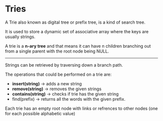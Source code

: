 # Tries

A Trie also known as digital tree or prefix tree, is a kind of search tree. 

It is used to store a dynamic set of associative array where the keys are usually strings. 

A trie is a <b>n-ary tree</b> and that means it can have n children branching out from a single parent with the root node being NULL.
<hr>
Strings can be retrieved by traversing down a branch path.

The operations that could be performed on a trie are:
- <b>insert(string)</b> -> adds a new string
- <b>remove(string)</b> -> removes the given strings
- <b>contains(string)</b> -> checks if trie has the given string
- find(prefix) -> returns all the words with the given prefix.

Each trie has an empty root node with links or refrences to other nodes (one for each possible alphabetic value)